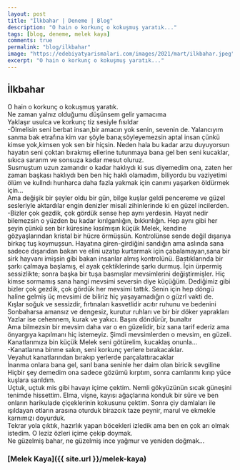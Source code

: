 ```yaml
---
layout: post
title: "İlkbahar | Deneme | Blog"
description: "O hain o korkunç o kokuşmuş yaratık..."
tags: [blog, deneme, melek kaya]
comments: true
permalink: "blog/ilkbahar"
image: "https://edebiyatyarismalari.com/images/2021/mart/ilkbahar.jpeg"
excerpt: "O hain o korkunç o kokuşmuş yaratık..."
---
```


## İlkbahar
O hain o korkunç o kokuşmuş yaratık.  
Ne zaman yalnız olduğumu düşünsem gelir yamacıma  
Yaklaşır usulca ve korkunç tiz sesiyle fısıldar  
-Ölmelisin seni berbat insan,bir amacın yok senin, sevenin de. Yalancıyım sanma bak etrafına kim var şöyle bana;söyleyemezsin aptal insan çünkü kimse yok,kimsen yok sen bir hiçsin. Neden hala bu kadar arzu duyuyorsun hayatın seni çoktan bırakmış ellerine tutunmaya bana gel ben seni kucaklar, sıkıca sararım ve sonsuza kadar mesut oluruz.  
Susmuştum uzun zamandır o kadar haklıydı ki sus diyemedim ona, zaten her zaman başkası haklıydı ben ben hiç haklı olamadım, biliyordu bu vaziyetimi ölüm ve kullndı
hunharca daha fazla yakmak için canımı yaşarken öldürmek için…  
Ama değişik bir şeyler oldu bir gün, bilge kuşlar geldi pencereme ve güzel sesleriyle aktardılar engin denizler misali zihinlerinde ki en güzel incilerden.  
-Bizler çok gezdik, çok gördük sense hep aynı yerdesin. Hayat nedir bilemezsin o yüzden bu kadar kırılganlığın, bıkkınlığın. Hep aynı gibi her şeyin çünkü sen bir küresine kısılmışın küçük Melek, kendine gözyaşlarından kristal bir hücre örmüşsün. Kontrolünse sende değil dışarıya birkaç tuş koymuşsun. Hayatına giren-girdiğini sandığın ama aslında sana sadece dışarıdan bakan ve elini uzatıp kurtarmak için çabalamayan,sana bir sirk hayvanı imişsin gibi bakan insanlar almış kontrolünü.  Bastıklarında bir şarkı çalmaya başlamış, el ayak çektiklerinde şarkı durmuş. İçin ürpermiş sessizlikte; sonra başka bir tuşa basmışlar mevsimlerini değiştirmişler. Hiç kimse sormamış sana hangi mevsimi seversin diye küçüğüm. Dediğimiz gibi bizler çok gezdik, çok gördük her mevsimi tattık. Senin için hep döngü haline gelmiş üç mevsimi de biliriz hiç yaşayamadığın o güzrl vakti de.  
Kışlar soğuk ve sessizdir, fırtınaları kasvetlidir acıtır ruhunu ve bedenini  
Sonbaharsa amansız ve dengesiz, kurutur ruhları ve bir bir döker yaprakları  
Yazlar ise cehennem, kurak ve yakıcı. Başını döndürür, bunaltır  
Ama bilmezsin bir mevsim daha var o en güzelidir, biz sana tarif ederiz ama önyargıya kapılmanı hiç istemeyiz. Şimdi mevsimlerden o mevsim, en güzeli. Kanatlarımıza bin küçük Melek seni götürelim, kucaklaş onunla…  
-Kanatlarına binme sakın, seni korkunç yerlere bırakacaklar.  
Veyahut kanatlarından bırakıp yerlerde parçalattıracaklar  
İnanma onlara bana gel, sarıl bana seninle her daim olan biricik sevgiline
Hiçbir şey demedim ona sadece gözümü kırptım, sonra camlarımı kırıp yüce kuşlara sarıldım.  
Uçtuk, uçtuk mis gibi havayı içime çektim. Nemli gökyüzünün sıcak güneşini tenimde hissettim. Elma, vişne, kayısı ağaçlarına konduk bir süre ve ben onların harikulade
çiçeklerinin kokusunu çektim. Sonra çiy damlaları ile ışıldayan otların arasına oturduk birazcık taze peynir, marul ve ekmekle karnımızı doyurduk.  
Tekrar yola çıktık, hazırlık yapan böcekleri izledik ama ben en çok arı olmak istedim. O leziz özleri içime çekip doymak.  
Ne güzelmiş bahar, ne güzelmiş ince yağmur ve yeniden doğmak…  

### [Melek Kaya]({{ site.url }}/melek-kaya)
